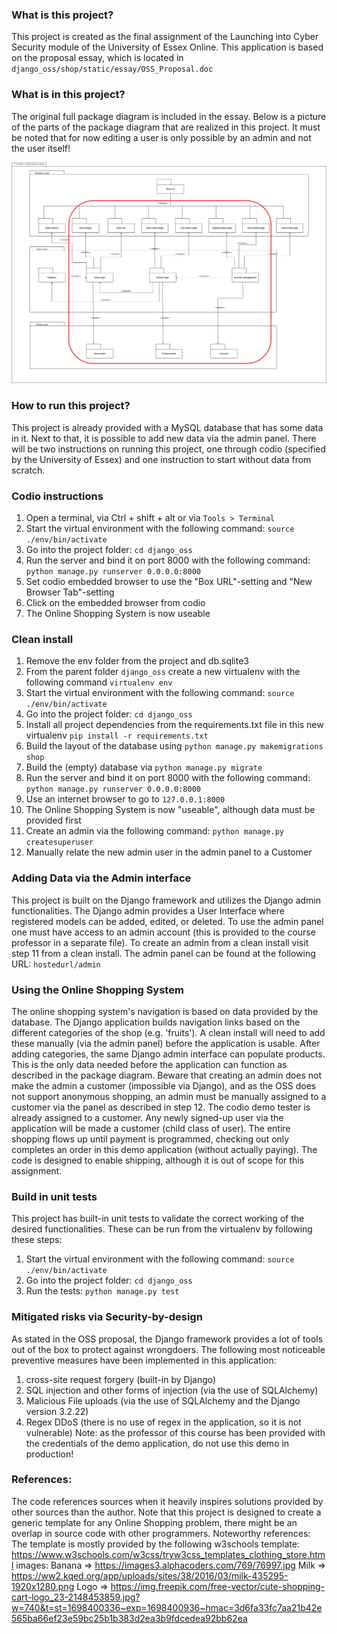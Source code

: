 ### What is this project?
This project is created as the final assignment of the Launching into Cyber Security module of the University of Essex Online. 
This application is based on the proposal essay, which is located in ```django_oss/shop/static/essay/OSS_Proposal.doc```

### What is in this project?
The original full package diagram is included in the essay. 
Below is a picture of the parts of the package diagram that are realized in this project.
It must be noted that for now editing a user is only possible by an admin and not the user itself!

![oops something is wrong](Package_Diagram_realized.jpg)

### How to run this project?
This project is already provided with a MySQL database that has some data in it. 
Next to that, it is possible to add new data via the admin panel.
There will be two instructions on running this project, one through codio (specified by the University of Essex) and one instruction to start without data from scratch.

### Codio instructions
1. Open a terminal, via Ctrl + shift + alt or via ```Tools > Terminal```
2. Start the virtual environment with the following command:
    ```source ./env/bin/activate```
3. Go into the project folder:
    ```cd django_oss```
4. Run the server and bind it on port 8000 with the following command:
    ```python manage.py runserver 0.0.0.0:8000```
5. Set codio embedded browser to use the "Box URL"-setting and "New Browser Tab"-setting
6. Click on the embedded browser from codio
7. The Online Shopping System is now useable

### Clean install
1. Remove the env folder from the project and db.sqlite3
2. From the parent folder ```django_oss``` create a new virtualenv with the following command
    ```virtualenv env```
3. Start the virtual environment with the following command:
    ```source ./env/bin/activate```
4. Go into the project folder:
    ```cd django_oss```
5. Install all project dependencies from the requirements.txt file in this new virtualenv
    ```pip install -r requirements.txt```
6. Build the layout of the database using 
    ```python manage.py makemigrations shop```
7. Build the (empty) database via
    ```python manage.py migrate```
8. Run the server and bind it on port 8000 with the following command:
    ```python manage.py runserver 0.0.0.0:8000```
9. Use an internet browser to go to ```127.0.0.1:8000```
10. The Online Shopping System is now "useable", although data must be provided first
11. Create an admin via the following command:
    ```python manage.py createsuperuser```
12. Manually relate the new admin user in the admin panel to a Customer

### Adding Data via the Admin interface
This project is built on the Django framework and utilizes the Django admin functionalities.
The Django admin provides a User Interface where registered models can be added, edited, or deleted.
To use the admin panel one must have access to an admin account (this is provided to the course professor in a separate file).
To create an admin from a clean install visit step 11 from a clean install. The admin panel can be found at the following URL: ```hostedurl/admin```

### Using the Online Shopping System
The online shopping system's navigation is based on data provided by the database.
The Django application builds navigation links based on the different categories of the shop (e.g. 'fruits').
A clean install will need to add these manually (via the admin panel) before the application is usable.
After adding categories, the same Django admin interface can populate products.
This is the only data needed before the application can function as described in the package diagram.
Beware that creating an admin does not make the admin a customer (impossible via Django), and as the OSS does not support anonymous shopping, an admin must be manually assigned to a customer via the panel as described in step 12.
The codio demo tester is already assigned to a customer. Any newly signed-up user via the application will be made a customer (child class of user).
The entire shopping flows up until payment is programmed, checking out only completes an order in this demo application (without actually paying).
The code is designed to enable shipping, although it is out of scope for this assignment.

### Build in unit tests
This project has built-in unit tests to validate the correct working of the desired functionalities. 
These can be run from the virtualenv by following these steps:
1. Start the virtual environment with the following command:
    ```source ./env/bin/activate```
2. Go into the project folder:
    ```cd django_oss```
3. Run the tests:
    ```python manage.py test```

### Mitigated risks via Security-by-design
As stated in the OSS proposal, the Django framework provides a lot of tools out of the box to protect against wrongdoers. 
The following most noticeable preventive measures have been implemented in this application:
1. cross-site request forgery (built-in by Django)
2. SQL injection and other forms of injection (via the use of SQLAlchemy)
3. Malicious File uploads (via the use of SQLAlchemy and the Django version 3.2.22)
4. Regex DDoS (there is no use of regex in the application, so it is not vulnerable)
Note: as the professor of this course has been provided with the credentials of the demo application, do not use this demo in production!


### References:
The code references sources when it heavily inspires solutions provided by other sources than the author.
Note that this project is designed to create a generic template for any Online Shopping problem, there might be an overlap in source code with other programmers.
Noteworthy references:
The template is mostly provided by the following w3schools template: https://www.w3schools.com/w3css/tryw3css_templates_clothing_store.html
images:
Banana => https://images3.alphacoders.com/769/76997.jpg
Milk => https://ww2.kqed.org/app/uploads/sites/38/2016/03/milk-435295-1920x1280.png
Logo => https://img.freepik.com/free-vector/cute-shopping-cart-logo_23-2148453859.jpg?w=740&t=st=1698400336~exp=1698400936~hmac=3d6fa33fc7aa21b42e565ba66ef23e59bc25b1b383d2ea3b9fdcedea92bb62ea